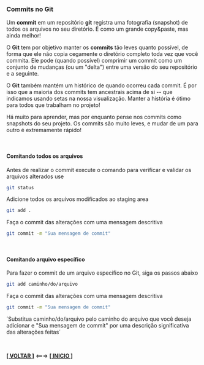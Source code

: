 ### Commits no Git

Um **commit** em um repositório **git** registra uma fotografia (snapshot) de todos os arquivos no seu diretório. É como um grande copy&paste, mas ainda melhor!

O **Git** tem por objetivo manter os **commits** tão leves quanto possível, de forma que ele não copia cegamente o diretório completo toda vez que você commita. Ele pode (quando possível) comprimir um commit como um conjunto de mudanças (ou um "delta") entre uma versão do seu repositório e a seguinte.

O **Git** também mantém um histórico de quando ocorreu cada commit. É por isso que a maioria dos commits tem ancestrais acima de si -- que indicamos usando setas na nossa visualização. Manter a história é ótimo para todos que trabalham no projeto!

Há muito para aprender, mas por enquanto pense nos commits como snapshots do seu projeto. Os commits são muito leves, e mudar de um para outro é extremamente rápido!

<br>

#### Comitando todos os arquivos

Antes de realizar o commit execute o comando para verificar e validar  os arquivos alterados use

~~~bash
git status
~~~

Adicione todos os arquivos modificados ao staging area

~~~bash
git add .
~~~

Faça o commit das alterações com uma mensagem descritiva

~~~bash
git commit -m "Sua mensagem de commit"
~~~

<br>

#### Comitando arquivo específico

Para fazer o commit de um arquivo específico no Git, siga os passos abaixo

~~~bash
git add caminho/do/arquivo
~~~

Faça o commit das alterações com uma mensagem descritiva

~~~bash
git commit -m "Sua mensagem de commit"
~~~

´Substitua caminho/do/arquivo pelo caminho do arquivo que você deseja adicionar e "Sua mensagem de commit" por uma descrição significativa das alterações feitas´

<br>

[**[ VOLTAR ]**](./comandos-git.md) <===> [**[ INICIO ]**](#commits-no-git)
